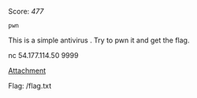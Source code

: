 Score: *477*




`pwn`


This is a simple antivirus . Try to pwn it and get the flag.

nc 54.177.114.50 9999

[Attachment](https://rwctf2021.s3-us-west-1.amazonaws.com/JunkAV-67a67158814f0a7f156131f78ac0ba6bfe3f1b76.tgz)

Flag: /flag.txt